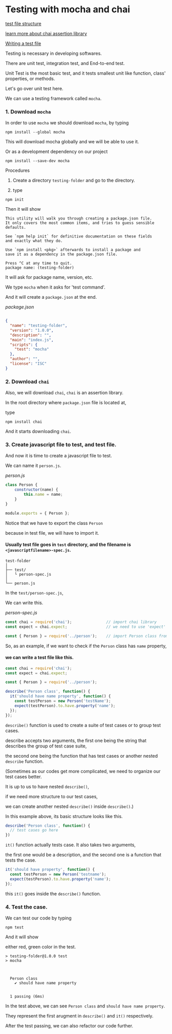 # Testing with mocha and chai

[test file structure](#usually-test-file-goes-in-test-directory-and-the-filename-is-javascriptfilename-specjs)

[learn more about chai assertion library](https://www.chaijs.com/api/bdd/)

[Writing a test file](#we-can-write-a-test-file-like-this)

Testing is necessary in developing softwares.

There are unit test, integration test, and End-to-end test.

Unit Test is the most basic test, and it tests smallest unit like function, class' properties, or methods.

Let's go over unit test here.

We can use a testing framework called `mocha`.

### 1. Download `mocha`

In order to use `mocha` we should download `mocha`, by typing

```
npm install --global mocha
```

This will download mocha globally and we will be able to use it.

Or as a development dependency on our project

```
npm install --save-dev mocha
```

Procedures

1. Create a directory `testing-folder` and go to the directory.

2. type 

```
npm init
```


Then it will show

```
This utility will walk you through creating a package.json file.
It only covers the most common items, and tries to guess sensible defaults.

See `npm help init` for definitive documentation on these fields
and exactly what they do.

Use `npm install <pkg>` afterwards to install a package and
save it as a dependency in the package.json file.

Press ^C at any time to quit.
package name: (testing-folder) 
```

It will ask for package name, version, etc.

We type `mocha` when it asks for 'test command'.

And it will create a `package.json` at the end.

<em>package.json</em>

```json

{
  "name": "testing-folder",
  "version": "1.0.0",
  "description": "",
  "main": "index.js",
  "scripts": {
    "test": "mocha"
  },
  "author": "",
  "license": "ISC"
}
```

### 2. Download `chai`

Also, we will download `chai`, `chai` is an assertion library.

In the root directory where `package.json` file is located at, 

type 

```
npm install chai
```

And it starts downloading `chai`.


### 3. Create javascript file to test, and test file.

And now it is time to create a javascript file to test.

We can name it `person.js`.

<em>person.js</em>

```js
class Person {
    constructor(name) {
        this.name = name;
    }
}

module.exports = { Person };
```

Notice that we have to export the class `Person` 

because in test file, we will have to import it.

#### Usually test file goes in `test` directory, and the filename is `<javascriptfilename>-spec.js`.

```
test-folder
│
├── test/
│   └ person-spec.js
│
└── person.js
```

In the `test/person-spec.js`, 

We can write this.

<em>person-spec.js</em>

```js
const chai = require('chai');               // import chai library
const expect = chai.expect;                 // we need to use 'expect' from chai library

const { Person } = require('../person');    // import Person class from 'person.js' file
```

So, as an example, if we want to check if the `Person` class has `name` property,

#### we can write a test file like this.

```js
const chai = require('chai');
const expect = chai.expect;

const { Person } = require('../person');

describe('Person class', function() {
  it('should have name property', function() {
    const testPerson = new Person('testName');
    expect(testPerson).to.have.property('name');
  });
});
```

`describe()` function is used to create a suite of test cases or to group test cases.

describe accepts two arguments, the first one being the string that describes the group of test case suite, 

the second one being the function that has test cases or another nested `describe` function.

(Sometimes as our codes get more complicated, we need to organize our test cases better.
  
It is up to us to have nested `describe()`,

if we need more structure to our test cases,
 
we can create another nested `describe()` inside `describe()`.)

In this example above, its basic structure looks like this.

```js
describe('Person class', function() {
  // test cases go here
})
```

`it()` function actually tests case. It also takes two arguments,

the first one would be a description, and the second one is a function that tests the case.

```js
it('should have property', function() {
  const testPerson = new Person('testname');
  expect(testPerson).to.have.property('name');
});
```

this `it()` goes inside the `describe()` function.


### 4. Test the case.

We can test our code by typing

```
npm test
```

And it will show

either red, green color in the test.

```
> testing-folder@1.0.0 test
> mocha



  Person class
    ✔ should have name property


  1 passing (6ms)
```

In the test above, we can see `Person class` and `should have name property`.

They represent the first arugment in `describe()` and `it()` respectively.

After the test passing, we can also refactor our code further.

